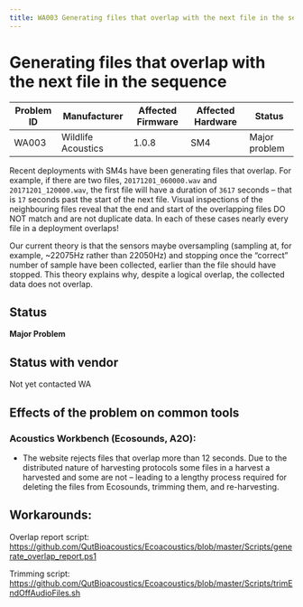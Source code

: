 ```yaml
---
title: WA003 Generating files that overlap with the next file in the sequence
---
```


# Generating files that overlap with the next file in the sequence

|Problem ID | Manufacturer      | Affected Firmware | Affected Hardware| Status              |
|-----------|-------------------|------------------|---------------------|------------------|
|WA003         |Wildlife Acoustics |   1.0.8               |   SM4               |Major problem     |


Recent deployments with SM4s have been generating files that overlap. For
example, if there are two files, `20171201_060000.wav` and `20171201_120000.wav`,
the first file will have a duration of `3617` seconds – that is `17` seconds 
past the start of the next file. Visual inspections of the neighbouring files
reveal that the end and start of the overlapping files DO NOT match and are not
duplicate data. In each of these cases nearly every file in a deployment
overlaps!

Our current theory is that the sensors maybe oversampling (sampling at, for
example, \~22075Hz rather than 22050Hz) and stopping once the “correct” number
of sample have been collected, earlier than the file should have stopped. This
theory explains why, despite a logical overlap, the collected data does not
overlap.

## Status

**Major Problem**

## Status with vendor

Not yet contacted WA

## Effects of the problem on common tools

### Acoustics Workbench (Ecosounds, A2O):
- The website rejects files that overlap more than 12 seconds. Due to the
distributed nature of harvesting protocols some files in a harvest a
harvested and some are not – leading to a lengthy process required for deleting
the files from Ecosounds, trimming them, and re-harvesting.

## Workarounds:

Overlap report script:
<https://github.com/QutBioacoustics/Ecoacoustics/blob/master/Scripts/generate_overlap_report.ps1>

Trimming script:
<https://github.com/QutBioacoustics/Ecoacoustics/blob/master/Scripts/trimEndOffAudioFiles.sh>
